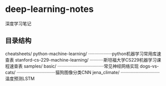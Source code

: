 # deep-learning-notes
深度学习笔记
## 目录结构
cheatsheets/
  python-machine-learning/    ···················python机器学习常用库速查表
  stanford-cs-229-machine-learning/   ···········斯坦福大学CS229机器学习课程速查表
samples/
  basic/    ·····································常见神经网络实现
  dogs-vs-cats/   ·······························猫狗图像分类CNN
  jena_climate/   ·······························温度预测LSTM

